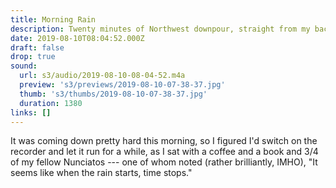 ```yaml
---
title: Morning Rain
description: Twenty minutes of Northwest downpour, straight from my backyard.
date: 2019-08-10T08:04:52.000Z
draft: false
drop: true
sound:
  url: s3/audio/2019-08-10-08-04-52.m4a
  preview: 's3/previews/2019-08-10-07-38-37.jpg'
  thumb: 's3/thumbs/2019-08-10-07-38-37.jpg'
  duration: 1380
links: []
---
```


It was coming down pretty hard this morning, so I figured I'd switch on the recorder and let it run for a while, as I sat with a coffee and a book and 3/4 of my fellow Nunciatos --- one of whom noted (rather brilliantly, IMHO), "It seems like when the rain starts, time stops."

